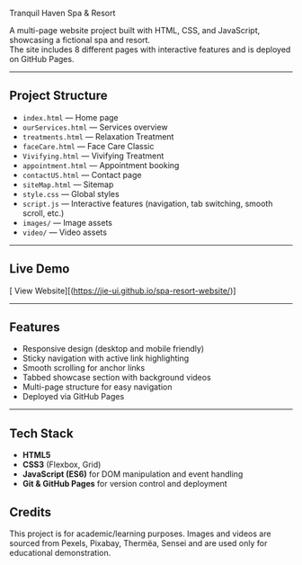 Tranquil Haven Spa & Resort 

A multi-page website project built with HTML, CSS, and JavaScript, showcasing a fictional spa and resort.  
The site includes 8 different pages with interactive features and is deployed on GitHub Pages.

---

##  Project Structure
- `index.html` — Home page  
- `ourServices.html` — Services overview  
- `treatments.html` — Relaxation Treatment  
- `faceCare.html` — Face Care Classic  
- `Vivifying.html` — Vivifying Treatment  
- `appointment.html` — Appointment booking  
- `contactUS.html` — Contact page  
- `siteMap.html` — Sitemap  
- `style.css` — Global styles  
- `script.js` — Interactive features (navigation, tab switching, smooth scroll, etc.)  
- `images/` — Image assets  
- `video/` — Video assets  

---

##  Live Demo
[ View Website][(https://jie-ui.github.io/spa-resort-website/)]

---

##  Features
- Responsive design (desktop and mobile friendly)  
- Sticky navigation with active link highlighting  
- Smooth scrolling for anchor links  
- Tabbed showcase section with background videos  
- Multi-page structure for easy navigation  
- Deployed via GitHub Pages  

---

##  Tech Stack
- **HTML5**  
- **CSS3** (Flexbox, Grid)  
- **JavaScript (ES6)** for DOM manipulation and event handling  
- **Git & GitHub Pages** for version control and deployment  

## Credits

This project is for academic/learning purposes.
Images and videos are sourced from Pexels, Pixabay, Thermëa, Sensei and are used only for educational demonstration.





